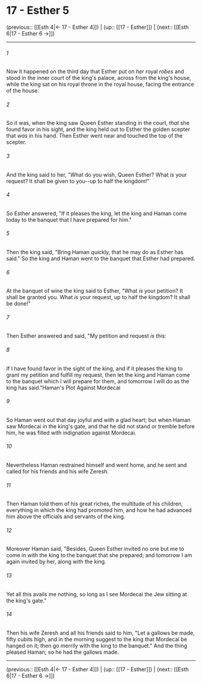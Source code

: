 # 17 - Esther 5

(previous:: [[Esth 4|← 17 - Esther 4]]) | (up:: [[17 - Esther]]) | (next:: [[Esth 6|17 - Esther 6 →]])

***


###### 1 
Now it happened on the third day that Esther put on _her_ royal _robes_ and stood in the inner court of the king's palace, across from the king's house, while the king sat on his royal throne in the royal house, facing the entrance of the house. 

###### 2 
So it was, when the king saw Queen Esther standing in the court, _that_ she found favor in his sight, and the king held out to Esther the golden scepter that _was_ in his hand. Then Esther went near and touched the top of the scepter. 

###### 3 
And the king said to her, "What do you wish, Queen Esther? What _is_ your request? It shall be given to you--up to half the kingdom!" 

###### 4 
So Esther answered, "If it pleases the king, let the king and Haman come today to the banquet that I have prepared for him." 

###### 5 
Then the king said, "Bring Haman quickly, that he may do as Esther has said." So the king and Haman went to the banquet that Esther had prepared. 

###### 6 
At the banquet of wine the king said to Esther, "What _is_ your petition? It shall be granted you. What _is_ your request, up to half the kingdom? It shall be done!" 

###### 7 
Then Esther answered and said, "My petition and request _is this:_ 

###### 8 
If I have found favor in the sight of the king, and if it pleases the king to grant my petition and fulfill my request, then let the king and Haman come to the banquet which I will prepare for them, and tomorrow I will do as the king has said."Haman's Plot Against Mordecai 

###### 9 
So Haman went out that day joyful and with a glad heart; but when Haman saw Mordecai in the king's gate, and that he did not stand or tremble before him, he was filled with indignation against Mordecai. 

###### 10 
Nevertheless Haman restrained himself and went home, and he sent and called for his friends and his wife Zeresh. 

###### 11 
Then Haman told them of his great riches, the multitude of his children, everything in which the king had promoted him, and how he had advanced him above the officials and servants of the king. 

###### 12 
Moreover Haman said, "Besides, Queen Esther invited no one but me to come in with the king to the banquet that she prepared; and tomorrow I am again invited by her, along with the king. 

###### 13 
Yet all this avails me nothing, so long as I see Mordecai the Jew sitting at the king's gate." 

###### 14 
Then his wife Zeresh and all his friends said to him, "Let a gallows be made, fifty cubits high, and in the morning suggest to the king that Mordecai be hanged on it; then go merrily with the king to the banquet." And the thing pleased Haman; so he had the gallows made.

***

(previous:: [[Esth 4|← 17 - Esther 4]]) | (up:: [[17 - Esther]]) | (next:: [[Esth 6|17 - Esther 6 →]])
